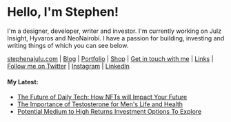   <!-- Hello there! Feel free to make this your own but kindly don't use my data. Attributions are welcomed & appreciated --> 

# Hello, I'm Stephen!

I'm a designer, developer, writer and investor. I'm currently working on Julz Insight, Hyvaros and NeoNairobi. I have a passion for building, investing and writing things of which you can see below.

[stephenajulu.com](https://stephenajulu.com) | [Blog](https://stephenajulu.com/blog) | [Portfolio](https://stephenajulu.com/portfolio) | [Shop](https://stephenajulu.com/store) | [Get in touch with me](https://stephenajulu.com/contact) | [Links](https://stephenajulu.com/links) | [Follow me on Twitter](https://twitter.com/stephenajulu) | [Instagram](https://instagram.com/stephenajulu) | [LinkedIn](https://linkedin.com/in/stephenajulu)

#### My Latest:

<!-- BLOG-POST-LIST:START -->
- [The Future of Daily Tech: How NFTs will Impact Your Future](https://stephenajulu.com/blog/the-future-of-daily-tech-how-nfts-will-impact-your-future/)
- [The Importance of Testosterone for Men&#39;s Life and Health](https://stephenajulu.com/blog/the-importance-of-testosterone-for-men-s-life-and-health/)
- [Potential Medium to High Returns Investment Options To Explore](https://stephenajulu.com/blog/potential-medium-to-high-returns-investment-options-to-explore/)
<!-- BLOG-POST-LIST:END -->

